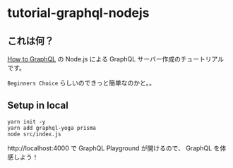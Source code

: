 # tutorial-graphql-nodejs

## これは何？

[How to GraphQL](https://www.howtographql.com/graphql-js/0-introduction/)
の Node.js による GraphQL サーバー作成のチュートリアルです。

`Beginners Choice` らしいのできっと簡単なのかと。。

## Setup in local

```
yarn init -y
yarn add graphql-yoga prisma
node src/index.js
```

http://localhost:4000 で GraphQL Playground が開けるので、
GraphQL を体感しよう！

